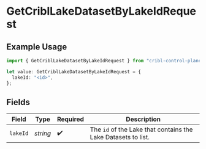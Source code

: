 # GetCriblLakeDatasetByLakeIdRequest

## Example Usage

```typescript
import { GetCriblLakeDatasetByLakeIdRequest } from "cribl-control-plane/models/operations";

let value: GetCriblLakeDatasetByLakeIdRequest = {
  lakeId: "<id>",
};
```

## Fields

| Field                                                                    | Type                                                                     | Required                                                                 | Description                                                              |
| ------------------------------------------------------------------------ | ------------------------------------------------------------------------ | ------------------------------------------------------------------------ | ------------------------------------------------------------------------ |
| `lakeId`                                                                 | *string*                                                                 | :heavy_check_mark:                                                       | The <code>id</code> of the Lake that contains the Lake Datasets to list. |